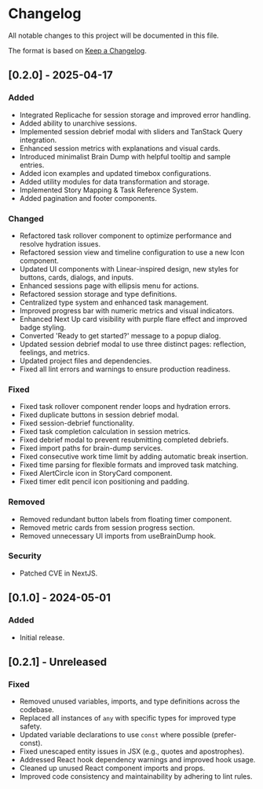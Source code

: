 # Changelog

All notable changes to this project will be documented in this file.

The format is based on [Keep a Changelog](https://keepachangelog.com/en/1.0.0/).

## [0.2.0] - 2025-04-17
### Added
- Integrated Replicache for session storage and improved error handling.
- Added ability to unarchive sessions.
- Implemented session debrief modal with sliders and TanStack Query integration.
- Enhanced session metrics with explanations and visual cards.
- Introduced minimalist Brain Dump with helpful tooltip and sample entries.
- Added icon examples and updated timebox configurations.
- Added utility modules for data transformation and storage.
- Implemented Story Mapping & Task Reference System.
- Added pagination and footer components.

### Changed
- Refactored task rollover component to optimize performance and resolve hydration issues.
- Refactored session view and timeline configuration to use a new Icon component.
- Updated UI components with Linear-inspired design, new styles for buttons, cards, dialogs, and inputs.
- Enhanced sessions page with ellipsis menu for actions.
- Refactored session storage and type definitions.
- Centralized type system and enhanced task management.
- Improved progress bar with numeric metrics and visual indicators.
- Enhanced Next Up card visibility with purple flare effect and improved badge styling.
- Converted 'Ready to get started?' message to a popup dialog.
- Updated session debrief modal to use three distinct pages: reflection, feelings, and metrics.
- Updated project files and dependencies.
- Fixed all lint errors and warnings to ensure production readiness.

### Fixed
- Fixed task rollover component render loops and hydration errors.
- Fixed duplicate buttons in session debrief modal.
- Fixed session-debrief functionality.
- Fixed task completion calculation in session metrics.
- Fixed debrief modal to prevent resubmitting completed debriefs.
- Fixed import paths for brain-dump services.
- Fixed consecutive work time limit by adding automatic break insertion.
- Fixed time parsing for flexible formats and improved task matching.
- Fixed AlertCircle icon in StoryCard component.
- Fixed timer edit pencil icon positioning and padding.

### Removed
- Removed redundant button labels from floating timer component.
- Removed metric cards from session progress section.
- Removed unnecessary UI imports from useBrainDump hook.

### Security
- Patched CVE in NextJS.

## [0.1.0] - 2024-05-01
### Added
- Initial release.

## [0.2.1] - Unreleased
### Fixed
- Removed unused variables, imports, and type definitions across the codebase.
- Replaced all instances of `any` with specific types for improved type safety.
- Updated variable declarations to use `const` where possible (prefer-const).
- Fixed unescaped entity issues in JSX (e.g., quotes and apostrophes).
- Addressed React hook dependency warnings and improved hook usage.
- Cleaned up unused React component imports and props.
- Improved code consistency and maintainability by adhering to lint rules.
